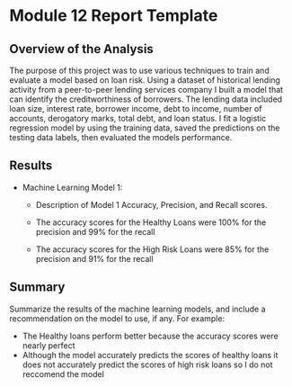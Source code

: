# Module 12 Report Template

## Overview of the Analysis
The purpose of this project was to use various techniques to train and evaluate a model based on loan risk. Using a dataset of historical lending activity from a peer-to-peer lending services company I built a model that can identify the creditworthiness of borrowers.  The lending data included loan size, interest rate, borrower income, debt to income, number of accounts, derogatory marks, total debt, and loan status.  I fit a logistic regression model by using the training data, saved the predictions on the testing data labels, then evaluated the models performance.


## Results

* Machine Learning Model 1:
    * Description of Model 1 Accuracy, Precision, and Recall scores.
 
    * The accuracy scores for the Healthy Loans were 100% for the precision and 99% for the recall
    * The accuracy scores for the High Risk Loans were 85% for the precision and 91% for the recall

## Summary

Summarize the results of the machine learning models, and include a recommendation on the model to use, if any. For example:

* The Healthy loans perform better because the accuracy scores were nearly perfect 
* Although the model accurately predicts the scores of healthy loans it does not accurately predict the scores of high risk loans so I do not reccomend the model
